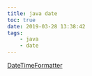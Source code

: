 ```yaml
---
title: java date
toc: true
date: 2019-03-28 13:38:42
tags:
	- java
	- date
---
```


[DateTimeFormatter](https://docs.oracle.com/javase/8/docs/api/java/time/format/DateTimeFormatter.html#patterns)